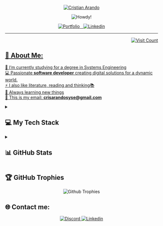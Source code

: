 <!-- name -->
<p align="center">
  <a href="https://github.com/iamcristian">
    <img title="Cristian Arando" src="https://user-images.githubusercontent.com/79182162/202782368-9c9c2fec-364a-4e8d-92be-4a182417b585.png"  />
  </a>
</p>

<!-- (typing svg) page for effect -> https://git.io/typing-svg -->
<!-- all the images generates on the page -> https://img.shields.io/ -->
<p align="center">
    <img title="Howdy!" src="https://readme-typing-svg.demolab.com?font=Fira+Code&size=22&pause=1000&color=F75C7E&center=true&vCenter=true&width=840&height=40&lines=Howdy!+Welcome+👋;This is my README on github;Nice+to+meet+you!"/>
</p>

<!-- linkedin and portfolio -->
<p align="center">
  <a href="https://cristianarando.netlify.app/">
    <img title="Portfolio" src="https://img.shields.io/badge/Portfolio-%23000000.svg?&style=for-the-badge"
  </a>&nbsp;&nbsp;
  <a href="https://www.linkedin.com/in/cristian-arando/">
    <img title="Linkedin" src="https://img.shields.io/badge/linkedin-%230077B5.svg?&style=for-the-badge&logo=linkedin&logoColor=white"
  </a>
</p>

---

<!-- link for create visit count -> https://visitcount.itsvg.in -->
<p align="right">
   <img title="Visit Count" src="https://visitcount.itsvg.in/api?id=iamcristian&label=Profile%20Views%20Count&color=0&icon=2&pretty=true">
<!--   <img title="Visit Count" src="https://komarev.com/ghpvc/?username=iamcristian&color=blue&label=Profile+Views+Count:&style=flat"> -->
</p>
  
<h2>💫 About Me:</h2>
    
🔭 I’m currently studying for a degree in Systems Engineering<br>
💻 Passionate **software developer** creating digital solutions for a dynamic world.<br>
⚡ I also like literature, reading and thinking📚<br>
📕 Always learning new things<br>
📧 This is my email: **crisarandosyse@gmail.com** <br>

<!-- Some badges are from https://github.com/Ileriayo/markdown-badges -->
<details> 
  <summary><h2>💻 My Tech Stack</h2></summary>

  <h3>👨‍💻 Languages Programming</h3>
  <p>
    <img title="JavaScript" src="https://img.shields.io/badge/JavaScript-323330?style=for-the-badge&logo=javascript&logoColor=F7DF1E">
    <img title="Java" src="https://img.shields.io/badge/java-%23ED8B00.svg?style=for-the-badge&logo=java&logoColor=white">
    <img title="Python" src="https://img.shields.io/badge/python-3670A0?style=for-the-badge&logo=python&logoColor=ffdd54">
    <img title="Typescript" src="https://img.shields.io/badge/typescript-%23007ACC.svg?style=for-the-badge&logo=typescript&logoColor=white">
    <img title="C" src="https://img.shields.io/badge/c-%2300599C.svg?style=for-the-badge&logo=c&logoColor=white">
    <img title="C++" src="https://img.shields.io/badge/c++-%2300599C.svg?style=for-the-badge&logo=c%2B%2B&logoColor=white">
  </p>
  
  <h3>👨‍💻 Frontend</h3>
  <p>
    <img title="HTML" src="https://img.shields.io/badge/HTML5-E34F26?style=for-the-badge&logo=html5&logoColor=white">
    <img title="CSS" src="https://img.shields.io/badge/CSS3-1572B6?style=for-the-badge&logo=css3&logoColor=white">
    <img title="React" src="https://img.shields.io/badge/react-%2320232a.svg?style=for-the-badge&logo=react&logoColor=%2361DAFB">
    <img title="Bootstrap" src="https://img.shields.io/badge/bootstrap-%23563D7C.svg?style=for-the-badge&logo=bootstrap&logoColor=white">
    <img title="TailwindCss" src="https://img.shields.io/badge/tailwindcss-%2338B2AC.svg?style=for-the-badge&logo=tailwind-css&logoColor=white">
    <img title="NextJS" src="https://img.shields.io/badge/next%20js-000000?style=for-the-badge&logo=nextdotjs&logoColor=white">
  </p>

  <h3>👨‍💻 Backend</h3>
  <p>
    <img title="Django" src="https://img.shields.io/badge/django-%23092E20.svg?style=for-the-badge&logo=django&logoColor=white">
    <img title="NodeJS" src="https://img.shields.io/badge/Node%20js-339933?style=for-the-badge&logo=nodedotjs&logoColor=white">
  </p>

  <h3>🗄️ Databases</h3>
  <p>
    <img title="MySQL" src="https://img.shields.io/badge/mysql-%2300f.svg?style=for-the-badge&logo=mysql&logoColor=white">
    <img title="Sql Server" src="https://img.shields.io/badge/SQL%20Server-CC2927?style=for-the-badge&logo=microsoft%20sql%20server&logoColor=white">
    <img title="MongoDB" src="https://img.shields.io/badge/MongoDB-4EA94B?style=for-the-badge&logo=mongodb&logoColor=white">
    <img title="Firebase" src="https://img.shields.io/badge/Firebase-039BE5?style=for-the-badge&logo=Firebase&logoColor=white">
    <img title="SQLite" src="https://img.shields.io/badge/sqlite-%2307405e.svg?style=for-the-badge&logo=sqlite&logoColor=white">
  </p>

  <h3>💻 Software and Tools</h3>
  <p>
    <img title="VsCode" src="https://img.shields.io/badge/Visual%20Studio%20Code-0078d7.svg?style=for-the-badge&logo=visual-studio-code&logoColor=white">
    <img title="Pycharm" src="https://img.shields.io/badge/pycharm-143?style=for-the-badge&logo=pycharm&logoColor=black&color=black&labelColor=green">
    <img title="IntelliJ IDEA" src="https://img.shields.io/badge/IntelliJ%20IDEA-000000.svg?style=for-the-badge&logo=intellij-idea&logoColor=white">
    <img title="CLion" src="https://img.shields.io/badge/CLion-black?style=for-the-badge&logo=clion&logoColor=white">
    <img title="Neovim" src="https://img.shields.io/badge/NeoVim-%2357A143.svg?&style=for-the-badge&logo=neovim&logoColor=white">
    <img title="Jira" src="https://img.shields.io/badge/jira-%230A0FFF.svg?style=for-the-badge&logo=jira&logoColor=white">   
    <img title="Arch Linux" src="https://img.shields.io/badge/Arch%20Linux-1793D1?logo=arch-linux&logoColor=fff&style=for-the-badge">
    <img title="Kali Linux" src="https://img.shields.io/badge/Kali%20Linux-268BEE?style=for-the-badge&logo=kalilinux&logoColor=white">
    <img title="Figma" src="https://img.shields.io/badge/figma-%23F24E1E.svg?style=for-the-badge&logo=figma&logoColor=white">
  </p>
    
 <h3>🧪 Testing</h3>
  <p>
      <img title="Selenium" src="https://img.shields.io/badge/-selenium-%43B02A?style=for-the-badge&logo=selenium&logoColor=white">
      <img title="Jest" src="https://img.shields.io/badge/Jest-C21325?style=for-the-badge&logo=jest&logoColor=white">
      <img title="Junit5" src="https://img.shields.io/badge/Junit5-25A162?style=for-the-badge&logo=junit5&logoColor=white">
  </p>

</details>
    
<details> 
  <summary><h2>📊 GitHub Stats</h2></summary>
  
  <!-- source is https://github.com/denvercoder1/github-readme-streak-stats -->
  <p align="center">
  <a href="#">
  <img title="Current" width=45% src="https://github-readme-streak-stats.herokuapp.com/?user=iamcristian&theme=react&border=61dafb&hide_border=true" alt="iamcristian"/>
   </a>
  <a href="#">
  <!-- source https://github.com/anuraghazra/github-readme-stats -->
  <img title="Stats" width=45% src="https://github-readme-stats.vercel.app/api?username=iamcristian&show_icons=true&theme=react&hide_border=true"/>
  </a>  
  </p>
  
  <!-- source is https://github.com/anuraghazra/github-readme-stats -->
  <p align="center">
  <img title="Most Used Languages" width="60%" src="https://github-readme-stats.vercel.app/api/top-langs/?username=iamcristian&hide=less&title_color=61dafb&text_color=ffffff&icon_color=61dafb&bg_color=20232a&langs_count=8&layout=compact&hide_border=true"/>
  </p>
  
  <!-- source is https://github.com/Ashutosh00710/github-readme-activity-graph -->
  <img title="Contribution Graph" src="https://github-readme-activity-graph.vercel.app/graph?username=Ashutosh00710&&theme=react-dark&bg_color=20232a&hide_border=true" width="100%"/>

</details>

## 🏆 GitHub Trophies

<div align="center">
  <img title="Github Trophies" src="https://github-profile-trophy.vercel.app/?username=iamcristian&theme=radical&no-frame=false&no-bg=false&margin-w=4">
</div>
    
<!-- contact -->
## 🌐 Contact me:

<p align="center">
  <a href="https://discord.com/users/647595471975612432">
    <img alt="Discord" title="Discord" src="https://img.shields.io/badge/discord-%232596be.svg?&style=for-the-badge&logo=discord&logoColor=white"
  </a>
  <a href="https://www.linkedin.com/in/cristian-arando/">
    <img title="Linkedin" src="https://img.shields.io/badge/linkedin-%230077B5.svg?&style=for-the-badge&logo=linkedin&logoColor=white"
  </a>
</p>
